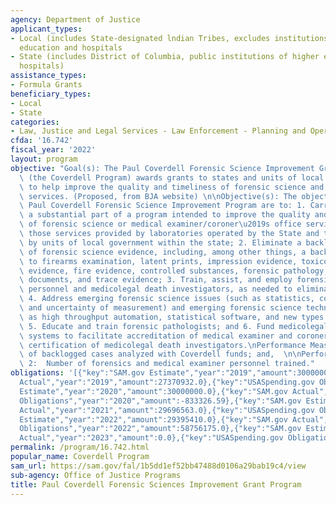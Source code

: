 ```yaml
---
agency: Department of Justice
applicant_types:
- Local (includes State-designated lndian Tribes, excludes institutions of higher
  education and hospitals
- State (includes District of Columbia, public institutions of higher education and
  hospitals)
assistance_types:
- Formula Grants
beneficiary_types:
- Local
- State
categories:
- Law, Justice and Legal Services - Law Enforcement - Planning and Operations
cfda: '16.742'
fiscal_year: '2022'
layout: program
objective: "Goal(s): The Paul Coverdell Forensic Science Improvement Grants Program\
  \ (the Coverdell Program) awards grants to states and units of local government\
  \ to help improve the quality and timeliness of forensic science and medical examiner/coroner\
  \ services. (Proposed, from BJA website) \n\nObjective(s): The objectives of the\
  \ Paul Coverdell Forensic Science Improvement Program are to: 1. Carry out all or\
  \ a substantial part of a program intended to improve the quality and timeliness\
  \ of forensic science or medical examiner/coroner\u2019s office services, including\
  \ those services provided by laboratories operated by the State and those operated\
  \ by units of local government within the state; 2. Eliminate a backlog in the analysis\
  \ of forensic science evidence, including, among other things, a backlog with respect\
  \ to firearms examination, latent prints, impression evidence, toxicology, digital\
  \ evidence, fire evidence, controlled substances, forensic pathology, questioned\
  \ documents, and trace evidence; 3. Train, assist, and employ forensic laboratory\
  \ personnel and medicolegal death investigators, as needed to eliminate such a backlog;\
  \ 4. Address emerging forensic science issues (such as statistics, contextual bias,\
  \ and uncertainty of measurement) and emerging forensic science technology (such\
  \ as high throughput automation, statistical software, and new types of instrumentation);\
  \ 5. Educate and train forensic pathologists; and 6. Fund medicolegal death investigation\
  \ systems to facilitate accreditation of medical examiner and coroner offices and\
  \ certification of medicolegal death investigators.\nPerformance Measure 1: Number\
  \ of backlogged cases analyzed with Coverdell funds; and,  \n\nPerformance Measure\
  \ 2:  Number of forensics and medical examiner personnel trained."
obligations: '[{"key":"SAM.gov Estimate","year":"2019","amount":30000000.0},{"key":"SAM.gov
  Actual","year":"2019","amount":27370932.0},{"key":"USASpending.gov Obligations","year":"2019","amount":26356175.64},{"key":"SAM.gov
  Estimate","year":"2020","amount":30000000.0},{"key":"SAM.gov Actual","year":"2020","amount":26469758.0},{"key":"USASpending.gov
  Obligations","year":"2020","amount":-833326.59},{"key":"SAM.gov Estimate","year":"2021","amount":33000000.0},{"key":"SAM.gov
  Actual","year":"2021","amount":29696563.0},{"key":"USASpending.gov Obligations","year":"2021","amount":21308970.17},{"key":"SAM.gov
  Estimate","year":"2022","amount":29395410.0},{"key":"SAM.gov Actual","year":"2022","amount":59291781.0},{"key":"USASpending.gov
  Obligations","year":"2022","amount":58756175.0},{"key":"SAM.gov Estimate","year":"2023","amount":35000000.0},{"key":"SAM.gov
  Actual","year":"2023","amount":0.0},{"key":"USASpending.gov Obligations","year":"2023","amount":-497207.85}]'
permalink: /program/16.742.html
popular_name: Coverdell Program
sam_url: https://sam.gov/fal/1b5dd1ef52bb47488d0106a29bab19c4/view
sub-agency: Office of Justice Programs
title: Paul Coverdell Forensic Sciences Improvement Grant Program
---
```


